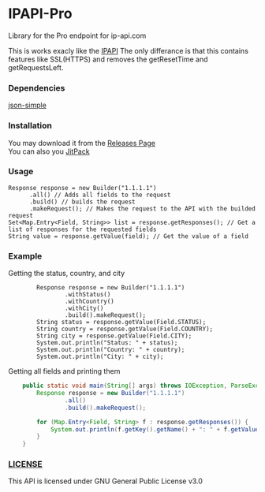 # IPAPI-Pro
Library for the Pro endpoint for ip-api.com

This is works exacly like the [IPAPI](https://github.com/TheSilentPro/IPAPI)
The only differance is that this contains features like SSL(HTTPS) and removes the getResetTime and getRequestsLeft.

### Dependencies
[json-simple](https://mvnrepository.com/artifact/com.googlecode.json-simple/json-simple)

### Installation
You may download it from the [Releases Page](https://github.com/TheSilentPro/IPAPI-Pro/releases) <br>
You can also you [JitPack](https://jitpack.io/#TheSilentPro/IPAPI-Pro)

### Usage
```
Response response = new Builder("1.1.1.1")
      .all() // Adds all fields to the request
      .build() // builds the request
      .makeRequest(); // Makes the request to the API with the builded request
Set<Map.Entry<Field, String>> list = response.getResponses(); // Get a list of responses for the requested fields
String value = response.getValue(field); // Get the value of a field
```

### Example
Getting the status, country, and city
```
        Response response = new Builder("1.1.1.1")
                .withStatus()
                .withCountry()
                .withCity()
                .build().makeRequest();
        String status = response.getValue(Field.STATUS);
        String country = response.getValue(Field.COUNTRY);
        String city = response.getValue(Field.CITY);
        System.out.println("Status: " + status);
        System.out.println("Country: " + country);
        System.out.println("City: " + city);
```

Getting all fields and printing them
```java
    public static void main(String[] args) throws IOException, ParseException {
        Response response = new Builder("1.1.1.1")
                .all()
                .build().makeRequest();

        for (Map.Entry<Field, String> f : response.getResponses()) {
            System.out.println(f.getKey().getName() + ": " + f.getValue());
        }
    }
```

### [LICENSE](https://github.com/TheSilentPro/IPAPI-Pro/blob/master/LICENSE)
This API is licensed under GNU General Public License v3.0
